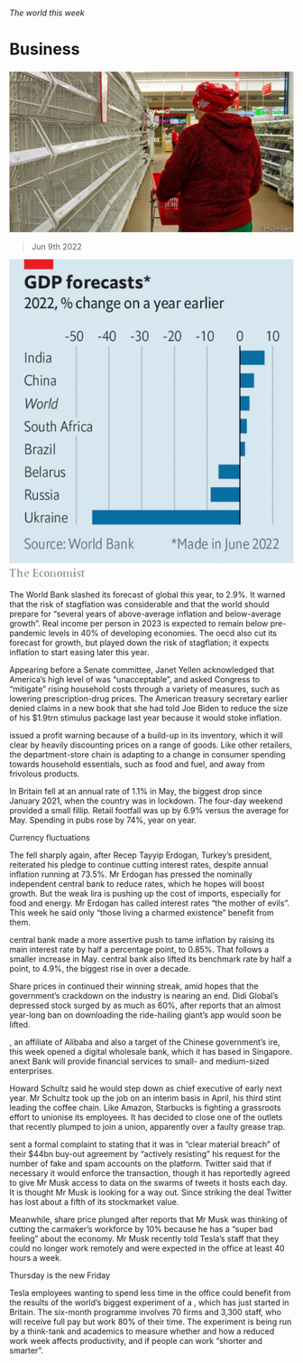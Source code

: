 ###### The world this week

# Business 

#####  

![image](images/20220611_WWP501.jpg) 

> Jun 9th 2022 

![image](images/20220611_WWC676.png) 


The World Bank slashed its forecast of global   this year, to 2.9%. It warned that the risk of stagflation was considerable and that the world should prepare for “several years of above-average inflation and below-average growth”. Real income per person in 2023 is expected to remain below pre-pandemic levels in 40% of developing economies. The oecd also cut its forecast for growth, but played down the risk of stagflation; it expects inflation to start easing later this year. 

Appearing before a Senate committee, Janet Yellen acknowledged that America’s high level of  was “unacceptable”, and asked Congress to “mitigate” rising household costs through a variety of measures, such as lowering prescription-drug prices. The American treasury secretary earlier denied claims in a new book that she had told Joe Biden to reduce the size of his $1.9trn stimulus package last year because it would stoke inflation. 

 issued a profit warning because of a build-up in its inventory, which it will clear by heavily discounting prices on a range of goods. Like other retailers, the department-store chain is adapting to a change in consumer spending towards household essentials, such as food and fuel, and away from frivolous products.

In Britain  fell at an annual rate of 1.1% in May, the biggest drop since January 2021, when the country was in lockdown. The four-day  weekend provided a small fillip. Retail footfall was up by 6.9% versus the average for May. Spending in pubs rose by 74%, year on year. 

Currency fluctuations

The  fell sharply again, after Recep Tayyip Erdogan, Turkey’s president, reiterated his pledge to continue cutting interest rates, despite annual inflation running at 73.5%. Mr Erdogan has pressed the nominally independent central bank to reduce rates, which he hopes will boost growth. But the weak lira is pushing up the cost of imports, especially for food and energy. Mr Erdogan has called interest rates “the mother of evils”. This week he said only “those living a charmed existence” benefit from them. 

 central bank made a more assertive push to tame inflation by raising its main interest rate by half a percentage point, to 0.85%. That follows a smaller increase in May.  central bank also lifted its benchmark rate by half a point, to 4.9%, the biggest rise in over a decade. 

Share prices in  continued their winning streak, amid hopes that the government’s crackdown on the industry is nearing an end. Didi Global’s depressed stock surged by as much as 60%, after reports that an almost year-long ban on downloading the ride-hailing giant’s app would soon be lifted. 

, an affiliate of Alibaba and also a target of the Chinese government’s ire, this week opened a digital wholesale bank, which it has based in Singapore. anext Bank will provide financial services to small- and medium-sized enterprises. 

Howard Schultz said he would step down as chief executive of  early next year. Mr Schultz took up the job on an interim basis in April, his third stint leading the coffee chain. Like Amazon, Starbucks is fighting a grassroots effort to unionise its employees. It has decided to close one of the outlets that recently plumped to join a union, apparently over a faulty grease trap. 

 sent a formal complaint to  stating that it was in “clear material breach” of their $44bn buy-out agreement by “actively resisting” his request for the number of fake and spam accounts on the platform. Twitter said that if necessary it would enforce the transaction, though it has reportedly agreed to give Mr Musk access to data on the swarms of tweets it hosts each day. It is thought Mr Musk is looking for a way out. Since striking the deal Twitter has lost about a fifth of its stockmarket value. 

Meanwhile,  share price plunged after reports that Mr Musk was thinking of cutting the carmaker’s workforce by 10% because he has a “super bad feeling” about the economy. Mr Musk recently told Tesla’s staff that they could no longer work remotely and were expected in the office at least 40 hours a week. 

Thursday is the new Friday

Tesla employees wanting to spend less time in the office could benefit from the results of the world’s biggest experiment of a , which has just started in Britain. The six-month programme involves 70 firms and 3,300 staff, who will receive full pay but work 80% of their time. The experiment is being run by a think-tank and academics to measure whether and how a reduced work week affects productivity, and if people can work “shorter and smarter”. 

